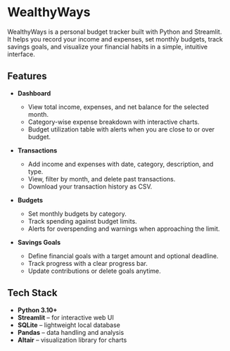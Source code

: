 # WealthyWays

WealthyWays is a personal budget tracker built with Python and Streamlit.  
It helps you record your income and expenses, set monthly budgets, track savings goals, and visualize your financial habits in a simple, intuitive interface.



## Features

- **Dashboard**  
  - View total income, expenses, and net balance for the selected month.  
  - Category-wise expense breakdown with interactive charts.  
  - Budget utilization table with alerts when you are close to or over budget.

- **Transactions**  
  - Add income and expenses with date, category, description, and type.  
  - View, filter by month, and delete past transactions.  
  - Download your transaction history as CSV.

- **Budgets**  
  - Set monthly budgets by category.  
  - Track spending against budget limits.  
  - Alerts for overspending and warnings when approaching the limit.

- **Savings Goals**  
  - Define financial goals with a target amount and optional deadline.  
  - Track progress with a clear progress bar.  
  - Update contributions or delete goals anytime.



## Tech Stack

- **Python 3.10+**
- **Streamlit** – for interactive web UI
- **SQLite** – lightweight local database
- **Pandas** – data handling and analysis
- **Altair** – visualization library for charts

